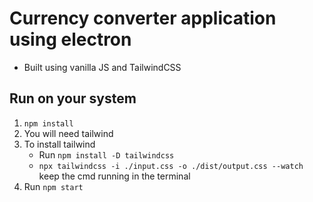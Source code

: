 # Currency converter application using electron

- Built using vanilla JS and TailwindCSS

## Run on your system

1. `npm install`
2. You will need tailwind
3. To install tailwind
   - Run `npm install -D tailwindcss`
   - `npx tailwindcss -i ./input.css -o ./dist/output.css --watch` keep the cmd running in the terminal
4. Run `npm start`

